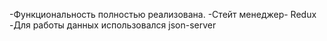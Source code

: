 -Функциональность полностью реализована.
-Стейт менеджер- Redux
-Для работы данных использовался json-server
